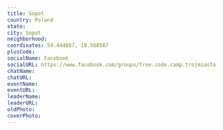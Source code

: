 ```yaml
---
title: Sopot
country: Poland
state: 
city: Sopot
neighborhood: 
coordinates: 54.444667, 18.568587
plusCode:
socialName: Facebook
socialURL: https://www.facebook.com/groups/free.code.camp.trojmiasto
chatName:
chatURL:
eventName:
eventURL:
leaderName:
leaderURL:
oldPhoto: 
coverPhoto:
---
```

